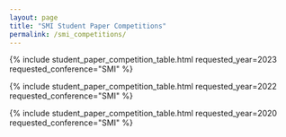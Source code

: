 ```yaml
---
layout: page
title: "SMI Student Paper Competitions"
permalink: /smi_competitions/
---
```


{% include student_paper_competition_table.html requested_year=2023 requested_conference="SMI" %}

{% include student_paper_competition_table.html requested_year=2022 requested_conference="SMI" %}


{% include student_paper_competition_table.html requested_year=2020 requested_conference="SMI" %}

